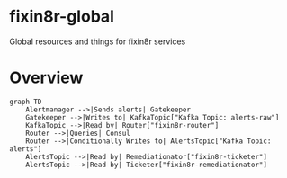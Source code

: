# fixin8r-global

Global resources and things for fixin8r services

# Overview

```mermaid
graph TD
    Alertmanager -->|Sends alerts| Gatekeeper
    Gatekeeper -->|Writes to| KafkaTopic["Kafka Topic: alerts-raw"]
    KafkaTopic -->|Read by| Router["fixin8r-router"]
    Router -->|Queries| Consul
    Router -->|Conditionally Writes to| AlertsTopic["Kafka Topic: alerts"]
    AlertsTopic -->|Read by| Remediationator["fixin8r-ticketer"]
    AlertsTopic -->|Read by| Ticketer["fixin8r-remediationator"]
```